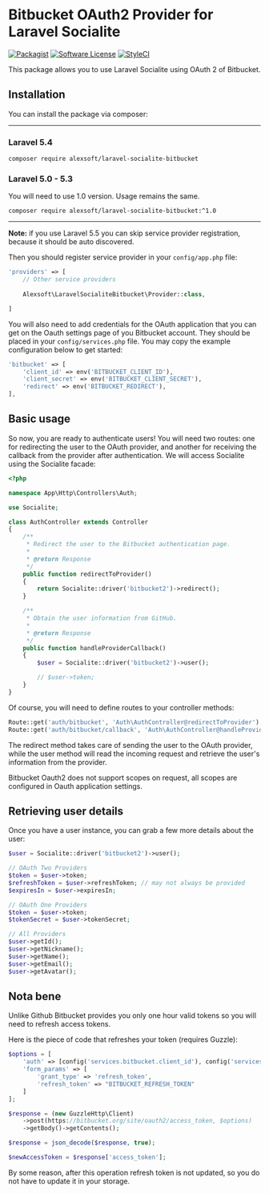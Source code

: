 # Bitbucket OAuth2 Provider for Laravel Socialite

[![Packagist](https://img.shields.io/packagist/v/alexsoft/laravel-socialite-bitbucket.svg?maxAge=2592000)](https://packagist.org/packages/alexsoft/laravel-socialite-bitbucket)
[![Software License](https://img.shields.io/badge/license-MIT-brightgreen.svg?style=flat-square)](LICENSE.md)
[![StyleCI](https://styleci.io/repos/67543422/shield)](https://styleci.io/repos/67543422)

This package allows you to use Laravel Socialite using OAuth 2 of Bitbucket.

## Installation

You can install the package via composer:

---

### Laravel 5.4

```
composer require alexsoft/laravel-socialite-bitbucket
```

### Laravel 5.0 - 5.3

You will need to use 1.0 version. Usage remains the same.

```
composer require alexsoft/laravel-socialite-bitbucket:^1.0
```

---

**Note:** if you use Laravel 5.5 you can skip service provider registration, because it should be auto discovered.

Then you should register service provider in your `config/app.php` file:

```php
'providers' => [
    // Other service providers
    
    Alexsoft\LaravelSocialiteBitbucket\Provider::class,

]
```

You will also need to add credentials for the OAuth application that you can get on the Oauth settings page of you Bitbucket account. They should be placed in your `config/services.php` file. You may copy the example configuration below to get started:

```php
'bitbucket' => [
    'client_id' => env('BITBUCKET_CLIENT_ID'),
    'client_secret' => env('BITBUCKET_CLIENT_SECRET'),
    'redirect' => env('BITBUCKET_REDIRECT'),
],
```

## Basic usage

So now, you are ready to authenticate users! You will need two routes: one for redirecting the user to the OAuth provider, and another for receiving the callback from the provider after authentication. We will access Socialite using the Socialite facade:

```php
<?php

namespace App\Http\Controllers\Auth;

use Socialite;

class AuthController extends Controller
{
    /**
     * Redirect the user to the Bitbucket authentication page.
     *
     * @return Response
     */
    public function redirectToProvider()
    {
        return Socialite::driver('bitbucket2')->redirect();
    }

    /**
     * Obtain the user information from GitHub.
     *
     * @return Response
     */
    public function handleProviderCallback()
    {
        $user = Socialite::driver('bitbucket2')->user();

        // $user->token;
    }
}
```

Of course, you will need to define routes to your controller methods:

```php
Route::get('auth/bitbucket', 'Auth\AuthController@redirectToProvider');
Route::get('auth/bitbucket/callback', 'Auth\AuthController@handleProviderCallback');
```

The redirect method takes care of sending the user to the OAuth provider, while the user method will read the incoming request and retrieve the user's information from the provider.

Bitbucket Oauth2 does not support scopes on request, all scopes are configured in Oauth application settings.

## Retrieving user details

Once you have a user instance, you can grab a few more details about the user:

```php
$user = Socialite::driver('bitbucket2')->user();

// OAuth Two Providers
$token = $user->token;
$refreshToken = $user->refreshToken; // may not always be provided
$expiresIn = $user->expiresIn;

// OAuth One Providers
$token = $user->token;
$tokenSecret = $user->tokenSecret;

// All Providers
$user->getId();
$user->getNickname();
$user->getName();
$user->getEmail();
$user->getAvatar();
```

## Nota bene

Unlike Github Bitbucket provides you only one hour valid tokens so you will need to refresh access tokens.

Here is the piece of code that refreshes your token (requires Guzzle):

```php
$options = [
    'auth' => [config('services.bitbucket.client_id'), config('services.bitbucket.client_secret')],
    'form_params' => [
        'grant_type' => 'refresh_token',
        'refresh_token' => "BITBUCKET_REFRESH_TOKEN"
    ]
];

$response = (new GuzzleHttp\Client)
    ->post(https://bitbucket.org/site/oauth2/access_token, $options)
    ->getBody()->getContents();

$response = json_decode($response, true);

$newAccessToken = $response['access_token'];
```

By some reason, after this operation refresh token is not updated, so you do not have to update it in your storage.